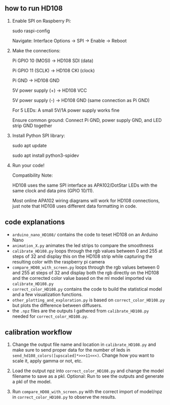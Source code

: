 ## how to run HD108
1. Enable SPI on Raspberry Pi:

    sudo raspi-config

    Navigate: Interface Options → SPI → Enable → Reboot
   

2. Make the connections:

    Pi GPIO 10 (MOSI) → HD108 SDI (data)

    Pi GPIO 11 (SCLK) → HD108 CKI (clock)

    Pi GND → HD108 GND

    5V power supply (+) → HD108 VCC

    5V power supply (-) → HD108 GND (same connection as Pi GND)

    For 5 LEDs: A small 5V/1A power supply works fine

    Ensure common ground: Connect Pi GND, power supply GND, and LED strip GND together
   

3. Install Python SPI library:

    sudo apt update
   
    sudo apt install python3-spidev
   

5. Run your code!

    Compatibility Note:
   
    HD108 uses the same SPI interface as APA102/DotStar LEDs with the same clock and data pins (GPIO 10/11).
   
    Most online APA102 wiring diagrams will work for HD108 connections, just note that HD108 uses different data formatting in code.

## code explanations 

- `arduino_nano_HD108/` contains the code to teset HD108 on an Arduino Nano
- `animation_X.py` animates the led strips to compare the smoothness
- `calibrate_HD108.py` loops through the rgb values between 0 and 255 at steps of 32 and display this on the HD108 strip while capturing the resulting color with the raspberry pi camera
- `compare_HD08_with_screen.py` loops through the rgb values between 0 and 255 at steps of 32 and display both the rgb directly on the HD108 and the corrected color value based on the ml model imported via `calibrate_HD108.py`
- `correct_color_HD108.py` contains the code to build the statistical model and a few visualization functions. 
- `other_plotting_and_exploration.py` is based on `correct_color_HD108.py` but plots the difference between diffusers. 
- the `.npz` files are the outputs I gathered from `calibrate_HD108.py` needed for `correct_color_HD108.py`. 

## calibration workflow

1. Change the output file name and location in `calibrate_HD108.py` and make sure to send proper data for the number of leds in `send_hd108_colors([upscaled]*>>>11<<<)`. Change how you want to scale it, apply gamma or not, etc. 

2. Load the output npz into `correct_color_HD108.py` and change the model filename to save as a pkl. Optional: Run to see the outputs and generate a pkl of the model. 

3. Run `compare_HD08_with_screen.py` with the correct import of model/npz in `correct_color_HD108.py` to observe the results. 